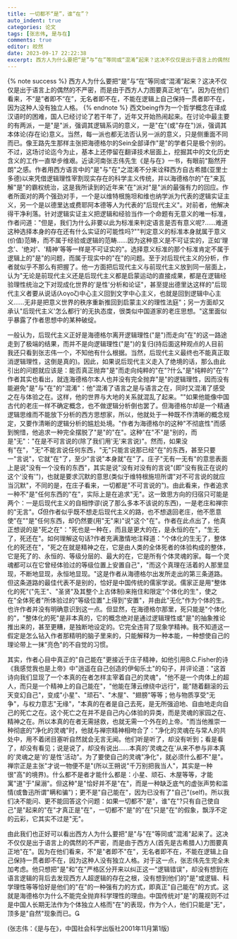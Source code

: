 ```yaml
---
title: 一切都不“是”，谁“在”？
auto_indent: true
categories: 论文
tags: [张志伟, 是与在]
comments: true
editor: 皎然
date: 2023-09-17 22:22:38
excerpt: 西方人为什么要把“是”与“在”等同或“混淆”起来？这决不仅仅是出于语言上的偶然的不严密，而是由于西方人力图要真正地“在”。因为在他们看来，不“是”者即不“在”，无名者即不在，不能在逻辑上自己保持一贯者即不在，因为这种人没有独立人格。
---
```

{% note success %}
西方人为什么要把“是”与“在”等同或“混淆”起来？这决不仅仅是出于语言上的偶然的不严密，而是由于西方人力图要真正地“在”。因为在他们看来，不“是”者即不“在”，无名者即不在，不能在逻辑上自己保持一贯者即不在，因为这种人没有独立人格。
{% endnote %}
西文being作为一个哲学概念在译成汉语时的困难，国人已经讨论了若干年了，近年又开始热闹起来。在讨论中最主要的有两派，一是"是"派，强调其逻辑系词的意义，一是"在"(或"存在")派，强调其本体论(存在论)意义。当然，每一派也都无法否认另一派的意义，只是侧重面不同而已。像王路先生那样主张把海德格尔的Sein全部译作"是"的学者只是极个别的。不过，这场讨论迄今为止，基本上还停留在翻译技术层面上，挖掘其中的文化历史含义的工作一直举步维艰。近读河南张志伟先生《是与在》一书，有眼前"豁然开朗"之感。作者用西方语言中的"是"与"在"之混淆不分来诠释西方自古希腊(亚里士多德)以来凭借逻辑理性宰割现实存在的科学主义传统，并以海德格尔的"在"来瓦解"是"的霸权统治，这是我所读到的近年来"在"派对"是"派的最强有力的回应。作者所面对的两个强劲对手，一个是以维特根施坦和维也纳学派为代表的逻辑实证主义，另一个是以德里达或费耶阿本德等人为代表的"后现代主义"。对前者，他解决得干净利落。针对逻辑实证主义把逻辑和经验当作一个命题有无意义的唯一标准，作者问道："但是，我们为什么非要以此为标准来判定语言是否有意义呢?......难道这种选择本身的存在还有什么实证的可能性吗?""判定意义的标准本身就属于意义(价值)范畴，而不属于经验或逻辑的范畴......因为这种意义是不可证实的，正如'理念'、'绝对'、'精神'等等一样是不可证实的"。选择意义标准的那个标准肯定不属于逻辑上的"是"的问题，而属于现实中的"在"的问题。至于对后现代主义的分析，作者就似乎不那么有把握了。他一方面把后现代主义与前现代主义放到同一层面上，认为"无论是前现代主义还是后现代主义都是启蒙运动的直接成果，都是在逻辑经验理性统治之下对现成化世界的'是性'分析和论证"，甚至提出德里达这样的"后现代主义者要从说话(λογοζ)中心主义回到文字中心主义，也就是回到逻辑中心主义......无非是把意义世界的秩序重新推回到启蒙主义的理性法庭"；另一方面却又承认"后现代主义'怎么都行'的无执态度，很类似中国道家的老庄思想。"这里面似乎暴露了作者思想中的某种破绽。

一般认为，后现代主义正好是海德格尔离开逻辑理性("是")而走向"在"的这一路途走到了极端的结果，而并不是向逻辑理性("是")的复归(持后面这种观点的人目前我还只看到张志伟一个，不知他有什么根据。当然，后现代主义最终也不能真正取消逻辑理性，这倒是真的)。因此，如果说后现代主义走入了绝境的话，那么由此引出的问题就应该是：能否真正抛弃"是"而走向纯粹的"在"?什么"是"纯粹的"在"?作者其实也看出，就连海德格尔本人也并没有完全抛弃"是"的逻辑理性，因而没有能避免"是"与"在"的"混淆"：他"混淆了语言之是与语言之在，同时又混淆了感受之在与体验之在。这样，他的世界与大地的关系就混乱了起来。""如果他能像中国古代的老庄一样不确定概念，也不做逻辑分析倒也罢了。但海德格尔却是一个精通逻辑思维而不能放下分析的西方思想家，所以，他就处于一种既不作清晰的概念规定，又要作清晰的逻辑分析的尴尬处境。"作者为海德格尔的这种"不彻底性"而感到惋惜，他追求一种完全摆脱了"是"的"在"。这种"在"不"是"别的，而是"无"："在是不可言说的(除了我们用'无'来言说)"。然而，如果没有"在"，"无"不能言说任何东西，"无"只能言说那已经"在"的东西，甚至只要一"言说"，它就"在"了，至少"言说"本身就"在"了。庄子"无有一无有"的意思表面上是说"没有一个没有的东西"，其实是说"没有对没有的言说"(即"没有我正在说的这个'没有'")，也就是要求沉默的意思(类似于维特根施坦所谓"对不可言说的就应当沉默"，不同的是，在庄子看来，一切都是"不可言说的")。由此看来，作者追求一种不"是"任何东西的"在"，实际上是在追求"无"。这一致思方向的归宿只可能是两个：一是后现代主义的自相悖谬(说了那么多本不该说的东西)，一是老庄和禅宗的"无言"。但作者似乎既不想走后现代主义的路，也不想退回老庄，他不愿意使"在""是"任何东西，却仍然要(用"无"来)"说"这个"在"。作者在此点出了，他真正想说的是"死之在"："死也是一种在，而且是更大的在，是永恒的在"，"生无了，死还在"。如何理解这句话?作者充满激情地注释道："个体化的生无了，整体化的死还在"，"死之在就是精神之在，它是由人类的全体死者的体验构成的整体，它是死了的、永恒的、等级分层的、最大的在，它是所有个体灵魂的家。每一个灵魂都可以在它曾经体验过的等级位置上安置自己"，"而这个真理在活着的人那里显现，不断地显现，永恒地显现。"这是作者从海德格尔出发所走出的第三条道路。但这条道路的最佳代表不是别的，恰好是中国传统的儒家学说。儒家正是用"整体化的死"("先王"、"圣贤"及其整个上古体制)来拖住和限定"个体化的生"，使之在"全体死者"所体验过的"等级位置"上得到"安置"，并由此"无化"作为个体的生。也许作者并没有明确意识到这一点。但显然，在海德格尔那里，死只能是"个体化的"，"整体化的死"是非本真的，它的概念绝对是通过逻辑理性或"是"的抽象推论推出来的，甚至更糟，是独断地设定的。它完全违背了现象学精神。我不知道这一假定是怎么钻入作者那精明的脑子里来的，只能解释为一种本能，一种想使自己的理论带上一抹"亮色"的不自觉的习惯。

其实，作者心目中真正的"自己能在"更接近于庄子精神，如他引用B.C.Fisher的诗《我感觉我也是上帝》中"逍遥在自己创造的伊甸乐土"的句子，并评论道："这首诗向我们显现了一个本真的在者怎样主宰着自己的灵魂"，"他不是一个肉体上的超人，而只是一个精神上的自己能在"，"他能在薄云缭绕中远行"，能"随着翻滚的云天变幻自己"，变成"小星"、"顽石"、"木屋"、"翅膀"等等；他与物质享受"无争"，与权力意志"无缘"，"本真的在者是自己去死，是无所强迫地、自由地走向自己的死亡之在。这个死亡之在并不是自己内心体验的异类，而是灵魂的家园之在、精神之在。所以本真的在者无需拯救，也就无需一个外在的上帝。"而当他推崇一种彻底的"净化的灵魂"时，他就与禅宗精神相吻合了："净化的灵魂在与常人的共处中，用不着闭目塞听自然就会无言无闻。他们听是听了，却没有听到；看是看了，却没有看见；说是说了，却没有说出......本真的'灵魂之在'从来不参与非本真的'灵魂之是'的'是性'活动"。为了要使自己的灵魂"净化"，就必须什么都不"是"。禅宗正是主张"才说一物便不是"(所以王朔说"千万别把我当人"，其实是一种很"高"的境界)。什么都不是者才能什么都是：小星、顽石、木屋等等，才能寓"道"于"屎溺"。但这种"是"恰好并不是"在"，而是一种缺乏底气的虚张声势和滥情(或鲁迅所谓"瞒和骗")；更不是"自己能在"，因为已没有了"自己"(self)。所以我们决不能问、更不能回答这个问题：如果一切都不"是"，谁"在"?只有自己使自己"是"起来的"在"才真正是"在"，一切都不"是"的"在"只是"在"的假象，飘浮不定的云彩，它其实不过是"无"。

由此我们也正好可以看出西方人为什么要把"是"与"在"等同或"混淆"起来了。这决不仅仅是出于语言上的偶然的不严密，而是由于西方人(首先是古希腊人)力图要真正地"在"。因为在他们看来，不"是"者即不"在"，无名者即不在，不能在逻辑上自己保持一贯者即不在，因为这种人没有独立人格。对于这一点，张志伟先生完全未加考虑。他只想把"是"和"在"严格区分开来以纠正这一"逻辑错误"，却没有想到在语言逻辑的背后去发现西方人超逻辑的存在之根，没有想到他们的"是"或逻辑、科学理性等等恰好是他们的"在"的一种强有力的方式，即真正"自己能在"的方式。这就是海德格尔为什么不能完全抛弃科学理性的理由。中国传统对"是"的蔑视则不过是中国人长期无法作为个体独立人格而"在"的表现，作为个人，他们只能是"无"，顶多是"自然"现象而已。

(张志伟：《是与在》，中国社会科学出版社2001年11月第1版)
